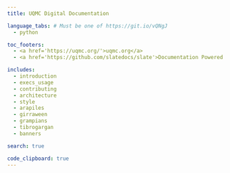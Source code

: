 ```yaml
---
title: UQMC Digital Documentation

language_tabs: # Must be one of https://git.io/vQNgJ
  - python

toc_footers:
  - <a href='https://uqmc.org/'>uqmc.org</a>
  - <a href='https://github.com/slatedocs/slate'>Documentation Powered by Slate</a>

includes:
  - introduction
  - execs_usage
  - contributing
  - architecture
  - style
  - arapiles
  - girraween
  - grampians
  - tibrogargan
  - banners

search: true

code_clipboard: true
---
```

